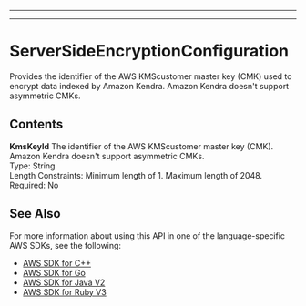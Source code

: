 --------

--------

# ServerSideEncryptionConfiguration<a name="API_ServerSideEncryptionConfiguration"></a>

Provides the identifier of the AWS KMScustomer master key \(CMK\) used to encrypt data indexed by Amazon Kendra\. Amazon Kendra doesn't support asymmetric CMKs\.

## Contents<a name="API_ServerSideEncryptionConfiguration_Contents"></a>

 **KmsKeyId**   <a name="Kendra-Type-ServerSideEncryptionConfiguration-KmsKeyId"></a>
The identifier of the AWS KMScustomer master key \(CMK\)\. Amazon Kendra doesn't support asymmetric CMKs\.  
Type: String  
Length Constraints: Minimum length of 1\. Maximum length of 2048\.  
Required: No

## See Also<a name="API_ServerSideEncryptionConfiguration_SeeAlso"></a>

For more information about using this API in one of the language\-specific AWS SDKs, see the following:
+  [ AWS SDK for C\+\+](https://docs.aws.amazon.com/goto/SdkForCpp/kendra-2019-02-03/ServerSideEncryptionConfiguration) 
+  [ AWS SDK for Go](https://docs.aws.amazon.com/goto/SdkForGoV1/kendra-2019-02-03/ServerSideEncryptionConfiguration) 
+  [ AWS SDK for Java V2](https://docs.aws.amazon.com/goto/SdkForJavaV2/kendra-2019-02-03/ServerSideEncryptionConfiguration) 
+  [ AWS SDK for Ruby V3](https://docs.aws.amazon.com/goto/SdkForRubyV3/kendra-2019-02-03/ServerSideEncryptionConfiguration) 